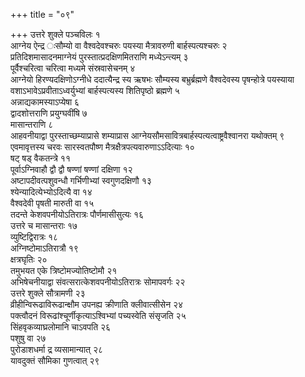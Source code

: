+++
title = "०९"

+++
उत्तरे शुक्ले पञ्चविलः १  
आग्नेय ऐन्द्र ःसौम्यो वा वैश्वदेवश्चरुः पयस्या मैत्रावरुणी बार्हस्पत्यश्चरुः २  
प्रतिदिशमासादनमाग्नेयं पुरस्तात्प्रदक्षिणमितराणि मध्येऽन्त्यम् ३  
पूर्वैश्चरित्वा चरित्वा मध्यमे संस्रवासेचनम् ४  
आग्नेयो हिरण्यदक्षिणोऽग्नीधे ददात्यैन्द्र स्य ऋषभः सौम्यस्य बभ्रुर्ब्रह्मणे वैश्वदेवस्य पृषन्होत्रे पयस्याया वशाऽभावेऽप्रवीताऽध्वर्युभ्यां बार्हस्पत्यस्य शितिपृष्ठो ब्रह्मणे ५  
अन्नाद्यकामस्याऽप्येषा ६  
द्वादशोत्तराणि प्रयुग्घवींषि ७  
मासान्तराणि ८  
आहवनीयाद्वा पुरस्ताच्छम्याप्रासे शम्याप्रास आग्नेयसौमसावित्रबार्हस्पत्यत्वाष्ट्रवैश्वानरा यथोक्तम् ९  
एवमावृत्तस्य चरवः सारस्वतपौष्ण मैत्रक्षैत्रपत्यवारुणाऽऽदित्याः १०  
षट् षड् वैकतन्त्रे ११  
पूर्वाऽग्निवाहौ द्वौ द्वौ षण्णां षण्णां दक्षिणा १२  
अष्टापदीवत्पशुवन्धौ गर्भिणीभ्यां स्वगुणदक्षिणौ १३  
श्येन्यादित्येभ्योऽदित्यै वा १४  
वैश्वदेवी पृषती मारुती वा १५  
तदन्ते केशवपनीयोऽतिरात्रः पौर्णमासीसुत्यः १६  
उत्तरे च मासान्तराः १७  
व्युष्टिद्विरात्रः १८  
अग्निष्टोमाऽतिरात्रौ १९  
क्षत्रघृतिः २०  
तमुभयत एके त्रिष्टोमज्योतिष्टोमौ २१  
अभिषेचनीयाद्वा संवत्सरात्केशवपनीयोऽतिरात्रः सोमापवर्गः २२  
उत्तरे शुक्ले सौत्रामणी २३  
व्रीहीन्विरूढाविरूढान्क्षौम उपनह्य क्रीणाति क्लीवात्सीसेन २४  
पक्त्वौदनं विरूढांश्चूर्णीकृत्याऽश्विभ्यां पच्यस्वेति संसृजति २५  
सिंहवृकव्याघ्रलोमानि चाऽवपति २६  
पशुषु वा २७  
पुरोडाशधर्मा द्र व्यसामान्यात् २८  
यावदुक्तं सौमिका गुणत्वात् २९  
